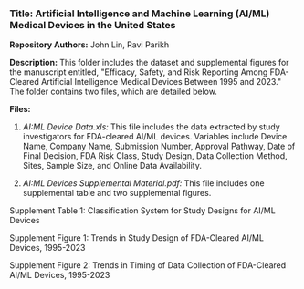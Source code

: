 ### Title: Artificial Intelligence and Machine Learning (AI/ML) Medical Devices in the United States

**Repository Authors:** John Lin, Ravi Parikh

**Description:** This folder includes the dataset and supplemental figures for the manuscript entitled, "Efficacy, Safety, and Risk Reporting Among FDA-Cleared Artificial Intelligence Medical Devices Between 1995 and 2023." The folder contains two files, which are detailed below.

**Files:**

1. *AI:ML Device Data.xls:* This file includes the data extracted by study investigators for FDA-cleared AI/ML devices. Variables include Device Name, Company Name, Submission Number, Approval Pathway, Date of Final Decision, FDA Risk Class, Study Design, Data Collection Method, Sites, Sample Size, and Online Data Availability.

2. *AI:ML Devices Supplemental Material.pdf:* This file includes one supplemental table and two supplemental figures.

Supplement Table 1: Classification System for Study Designs for AI/ML Devices

Supplement Figure 1: Trends in Study Design of FDA-Cleared AI/ML Devices, 1995-2023

Supplement Figure 2: Trends in Timing of Data Collection of FDA-Cleared AI/ML Devices, 1995-2023
